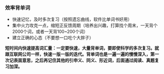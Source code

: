 
### 效率背单词

* 快速记忆，及时多次复习（按照遗忘曲线，软件比单词书好用）
* 集中火力攻克一点，缩短正反馈周期（培养出兴趣，打算找个周末，一天背个2000个词，或者一天背100~200个词）
* 建立正确的心态（不要想一口吃个大胖子）

**短时间内快速提高词汇量：一定要快速，大量背单词，要即使科学的多次复习。就跟互联网公司一样，快速一版一版的迭代。背单词也是一遍一遍的慢慢深入，第一次记表面意思，之后再记住其他的引申义、同义、形近词，后面通过阅读、真题复习加深。**
